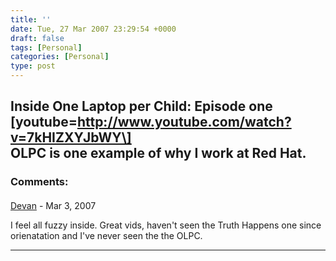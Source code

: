 ```yaml
---
title: ''
date: Tue, 27 Mar 2007 23:29:54 +0000
draft: false
tags: [Personal]
categories: [Personal]
type: post
---
```


**Inside One Laptop per Child: Episode one** \[youtube=http://www.youtube.com/watch?v=7kHIZXYJbWY\]  
OLPC is one example of why I work at Red Hat.
---
### Comments:
#### 
[Devan](http://dgoodwin.dangerouslyinc.com "dgoodwin@redhat.com") - <time datetime="2007-03-28 09:13:07">Mar 3, 2007</time>

I feel all fuzzy inside. Great vids, haven't seen the Truth Happens one since orienatation and I've never seen the the OLPC.
<hr />
